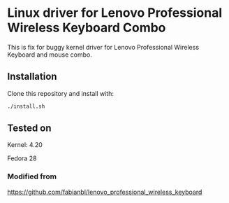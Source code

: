 # Linux driver for Lenovo Professional Wireless Keyboard Combo
 
This is fix for buggy kernel driver for Lenovo Professional Wireless Keyboard 
and mouse combo.


## Installation
Clone this repository and install with:

```bash
./install.sh
```

## Tested on
Kernel: 4.20

Fedora 28

### Modified from
https://github.com/fabianbl/lenovo_professional_wireless_keyboard

